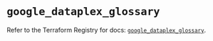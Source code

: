 # `google_dataplex_glossary`

Refer to the Terraform Registry for docs: [`google_dataplex_glossary`](https://registry.terraform.io/providers/hashicorp/google-beta/6.38.0/docs/resources/google_dataplex_glossary).
